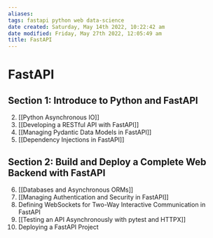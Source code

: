 ```yaml
---
aliases: 
tags: fastapi python web data-science
date created: Saturday, May 14th 2022, 10:22:42 am
date modified: Friday, May 27th 2022, 12:05:49 am
title: FastAPI
---
```


# FastAPI

## Section 1: Introduce to Python and FastAPI

2. [[Python Asynchronous IO]]
3. [[Developing a RESTful API with FastAPI]]
4. [[Managing Pydantic Data Models in FastAPI]]
5. [[Dependency Injections in FastAPI]]

## Section 2: Build and Deploy a Complete Web Backend with FastAPI

6. [[Databases and Asynchronous ORMs]]
7. [[Managing Authentication and Security in FastAPI]]
8. Defining WebSockets for Two-Way Interactive Communication in FastAPI
9. [[Testing an API Asynchronously with pytest and HTTPX]]
10. Deploying a FastAPI Project